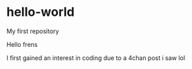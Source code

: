 # hello-world
My first repository

Hello frens

I first gained an interest in coding due to a 4chan post i saw lol
